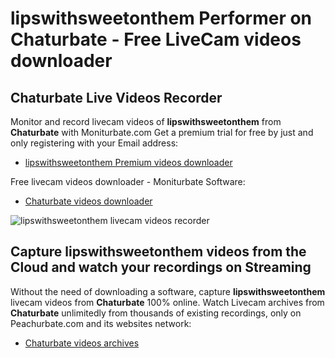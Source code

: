 # lipswithsweetonthem Performer on Chaturbate - Free LiveCam videos downloader

## Chaturbate Live Videos Recorder

Monitor and record livecam videos of **lipswithsweetonthem** from **Chaturbate** with Moniturbate.com
Get a premium trial for free by just and only registering with your Email address:
* [lipswithsweetonthem Premium videos downloader](https://moniturbate.com/request-demo-licence-key.html)

Free livecam videos downloader - Moniturbate Software:
* [Chaturbate videos downloader](https://moniturbate.com/moniturbate-download-software.html)

![lipswithsweetonthem livecam videos recorder](https://peachurnet.com/templates/moniturbate-software.png)


## Capture lipswithsweetonthem videos from the Cloud and watch your recordings on Streaming

Without the need of downloading a software, capture **lipswithsweetonthem** livecam videos from **Chaturbate** 100% online.
Watch Livecam archives from **Chaturbate** unlimitedly from thousands of existing recordings, only on Peachurbate.com and its websites network:
* [Chaturbate videos archives](https://peachurnet.com/)
